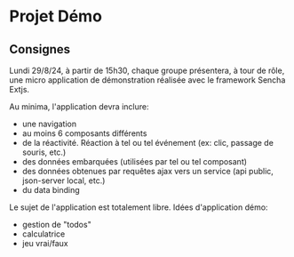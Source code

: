 # Projet Démo

## Consignes
Lundi 29/8/24, à partir de 15h30, chaque groupe présentera, à tour de rôle, une micro application de démonstration réalisée avec le
framework Sencha Extjs. 

Au minima, l'application devra inclure:
- une navigation
- au moins 6 composants différents
- de la réactivité. Réaction à tel ou tel événement (ex: clic, passage de souris, etc.)
- des données embarquées (utilisées par tel ou tel composant)
- des données obtenues par requêtes ajax vers un service (api public, json-server local, etc.)
- du data binding

Le sujet de l'application est totalement libre. 
Idées d'application démo:
- gestion de "todos"
- calculatrice
- jeu vrai/faux